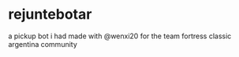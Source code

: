 # rejuntebotar
a pickup bot i had made with @wenxi20 for the team fortress classic argentina community
